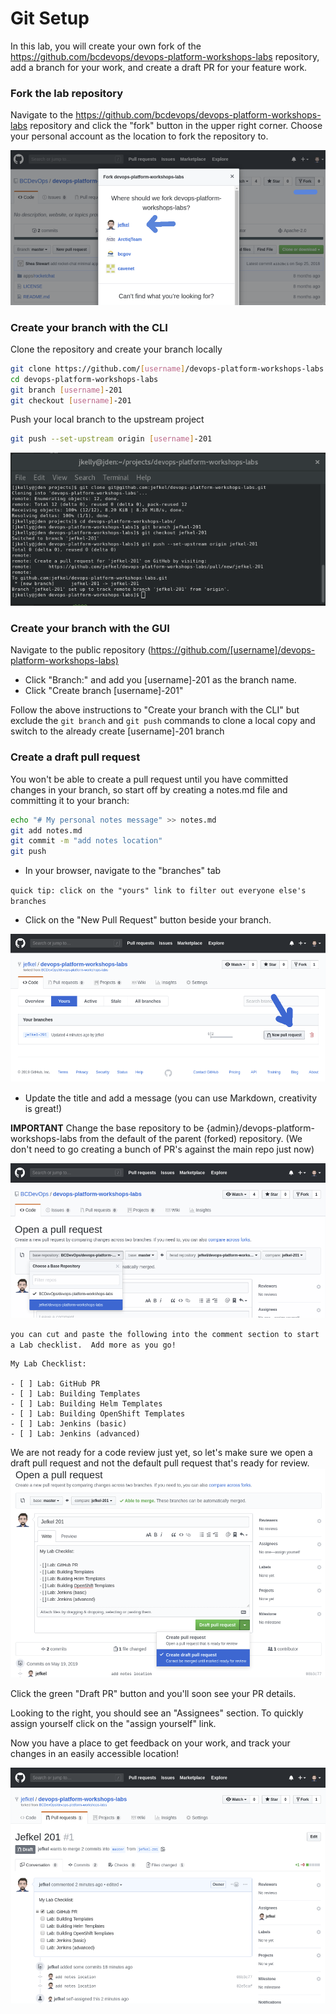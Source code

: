 # Git Setup
In this lab, you will create your own fork of the https://github.com/bcdevops/devops-platform-workshops-labs repository, add a branch for your work, and create a draft PR for your feature work.

### Fork the lab repository
Navigate to the <https://github.com/bcdevops/devops-platform-workshops-labs> repository and click the "fork" button in the upper right corner.  Choose your personal account as the location to fork the repository to.

![fork the repo](../assets/openshift201/01_git_fork.png)

### Create your branch with the CLI
Clone the repository and create your branch locally

``` bash
git clone https://github.com/[username]/devops-platform-workshops-labs.git
cd devops-platform-workshops-labs
git branch [username]-201
git checkout [username]-201
```

Push your local branch to the upstream project

``` bash
git push --set-upstream origin [username]-201
```

![cli output](../assets/openshift201/01_git_cli_branch.png)

### Create your branch with the GUI

Navigate to the public repository (<https://github.com/[username]/devops-platform-workshops-labs)>

- Click "Branch:" and add you [username]-201 as the branch name.
- Click "Create branch [username]-201"

Follow the above instructions to "Create your branch with the CLI" but exclude the `git branch` and `git push` commands to clone a local copy and switch to the already create [username]-201 branch

### Create a draft pull request
You won't be able to create a pull request until you have committed changes in your branch, so start off by creating a notes.md file and committing it to your branch:

``` bash
echo "# My personal notes message" >> notes.md
git add notes.md
git commit -m "add notes location"
git push
```

- In your browser, navigate to the "branches" tab

`quick tip: click on the "yours" link to filter out everyone else's branches`

- Click on the "New Pull Request" button beside your branch.

![](../assets/openshift201/01_git_pr_branch.png)

- Update the title and add a message (you can use Markdown, creativity is great!)

**IMPORTANT** Change the base repository to be {admin}/devops-platform-workshops-labs from the default of the parent (forked) repository.  (We don't need to go creating a bunch of PR's against the main repo just now)

![](../assets/openshift201/01_git_pr_base.png)

`you can cut and paste the following into the comment section to start a Lab checklist.  Add more as you go!`

```
My Lab Checklist:

- [ ] Lab: GitHub PR
- [ ] Lab: Building Templates
- [ ] Lab: Building Helm Templates
- [ ] Lab: Building OpenShift Templates
- [ ] Lab: Jenkins (basic)
- [ ] Lab: Jenkins (advanced)
```

We are not ready for a code review just yet, so let's make sure we open a draft pull request and not the default pull request that's ready for review.
![Select PR Type](../assets/openshift201/01_git_pr_draft.png)

Click the green "Draft PR" button and you'll soon see your PR details.

Looking to the right, you should see an "Assignees" section.  To quickly assign yourself click on the "assign yourself" link.

Now you have a place to get feedback on your work, and track your changes in an easily accessible location!

![Select PR Type](../assets/openshift201/01_git_pr_ready.png)